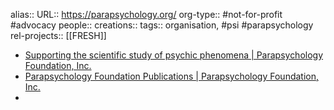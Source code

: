 alias::
URL:: https://parapsychology.org/
org-type:: #not-for-profit #advocacy
people::
creations::
tags:: organisation, #psi #parapsychology
rel-projects:: [[FRESH]]



- [Supporting the scientific study of psychic phenomena | Parapsychology Foundation, Inc.](https://parapsychology.org/)
- [Parapsychology Foundation Publications | Parapsychology Foundation, Inc.](https://parapsychology.org/parapsychology-foundation-publications/)
-

